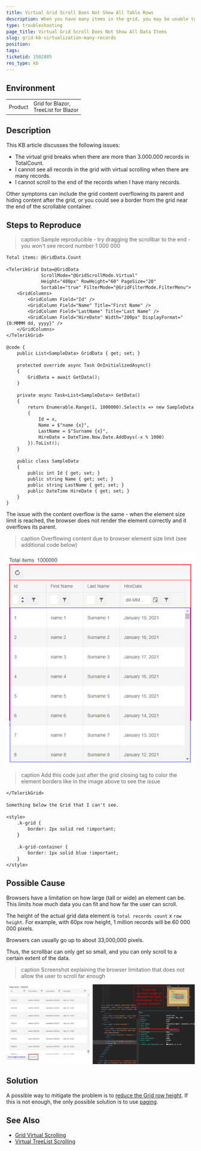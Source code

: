 ```yaml
---
title: Virtual Grid Scroll Does Not Show All Table Rows
description: When you have many items in the grid, you may be unable to see all of them with virtual scrolling
type: troubleshooting
page_title: Virtual Grid Scroll Does Not Show All Data Items
slug: grid-kb-virtualization-many-records
position:
tags:
ticketid: 1502885
res_type: kb
---
```


## Environment

<table>
    <tbody>
        <tr>
            <td>Product</td>
            <td>Grid for Blazor, <br /> TreeList for Blazor</td>
        </tr>
    </tbody>
</table>

## Description

This KB article discusses the following issues:

* The virtual grid breaks when there are more than 3.000.000 records in TotalCount.
* I cannot see all records in the grid with virtual scrolling when there are many records.
* I cannot scroll to the end of the records when I have many records.

Other symptoms can include the grid content overflowing its parent and hiding content after the grid, or you could see a border from the grid near the end of the scrollable container.

## Steps to Reproduce

>caption Sample reproducible - try dragging the scrollbar to the end - you won't see record number 1 000 000

````RAZOR
Total items: @GridData.Count

<TelerikGrid Data=@GridData
             ScrollMode="@GridScrollMode.Virtual"
             Height="480px" RowHeight="60" PageSize="20"
             Sortable="true" FilterMode="@GridFilterMode.FilterMenu">
    <GridColumns>
        <GridColumn Field="Id" />
        <GridColumn Field="Name" Title="First Name" />
        <GridColumn Field="LastName" Title="Last Name" />
        <GridColumn Field="HireDate" Width="200px" DisplayFormat="{0:MMMM dd, yyyy}" />
    </GridColumns>
</TelerikGrid>

@code {
    public List<SampleData> GridData { get; set; }

    protected override async Task OnInitializedAsync()
    {
        GridData = await GetData();
    }

    private async Task<List<SampleData>> GetData()
    {
        return Enumerable.Range(1, 1000000).Select(x => new SampleData
        {
            Id = x,
            Name = $"name {x}",
            LastName = $"Surname {x}",
            HireDate = DateTime.Now.Date.AddDays(-x % 1000)
        }).ToList();
    }

    public class SampleData
    {
        public int Id { get; set; }
        public string Name { get; set; }
        public string LastName { get; set; }
        public DateTime HireDate { get; set; }
    }
}
````

The issue with the content overflow is the same - when the element size limit is reached, the browser does not render the element correctly and it overflows its parent.

>caption Overflowing content due to browser element size limit (see additional code below)

![the content can overflow and hide adjacent elements when the element size limit is reached](images/virtualization-max-browser-height-overflow-issue.png)

>caption Add this code just after the grid closing tag to color the element borders like in the image above to see the issue

<div class="skip-repl"></div>

````RAZOR.skip-repl
</TelerikGrid>

Something below the Grid that I can't see.

<style>
    .k-grid {
        border: 2px solid red !important;
    }

    .k-grid-container {
        border: 1px solid blue !important;
    }
</style>
````

## Possible Cause

Browsers have a limitation on how large (tall or wide) an element can be. This limits how much data you can fit and how far the user can scroll.

The height of the actual grid data element is `total records count` x `row height`. For example, with 60px row height, 1 million records will be 60 000 000 pixels.

Browsers can usually go up to about 33,000,000 pixels.

Thus, the scrollbar can only get so small, and you can only scroll to a certain extent of the data.

>caption Screenshot explaining the browser limitation that does not allow the user to scroll far enough

![browser limitation of element height limits the number of records the grid can show with virtualization](images/virtualization-max-browser-height.png)

## Solution

A possible way to mitigate the problem is to [reduce the Grid row height](slug:grid-kb-reduce-row-height).
If this is not enough, the only possible solution is to use [paging](slug:components/grid/features/paging).

## See Also

* [Grid Virtual Scrolling](slug:components/grid/virtual-scrolling)
* [Virtual TreeList Scrolling](slug:treelist-virtual-scrolling)
